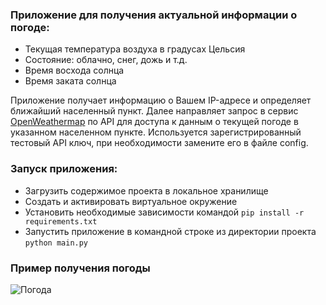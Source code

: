 ### Приложение для получения актуальной информации о погоде:
 - Текущая температура воздуха в градусах Цельсия
 - Состояние: облачно, снег, дожь и т.д.
 - Время восхода солнца
 - Время заката солнца

 Приложение получает информацию о Вашем IP-адресе и определяет ближайший населенный пункт. Далее направляет запрос в сервис [OpenWeathermap](https://openweathermap.org/) по API для доступа к данным о текущей погоде в указанном населенном пункте. Используется зарегистрированный тестовый API ключ, при необходимости замените его в файле config.

### Запуск приложения:
- Загрузить содержимое проекта в локальное хранилище
- Создать и активировать виртуальное окружение
- Установить необходимые зависимости командой
`pip install -r requirements.txt`
- Запустить приложение в командной строке из директории проекта `python main.py`

### Пример получения погоды
 ![Погода](https://github.com/astatr1/Weather-by-IP-address/assets/142535647/19f28baf-cd9b-4733-8578-3f2ee2f8c677)
